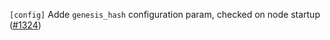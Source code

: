 `[config]` Adde `genesis_hash` configuration param, checked on node startup ([\#1324](https://github.com/cometbft/cometbft/pull/1324/))
